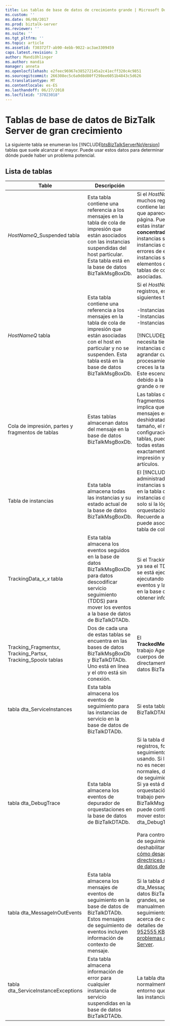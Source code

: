 ```yaml
---
title: Las tablas de base de datos de crecimiento grande | Microsoft Docs
ms.custom: ''
ms.date: 06/08/2017
ms.prod: biztalk-server
ms.reviewer: ''
ms.suite: ''
ms.tgt_pltfrm: ''
ms.topic: article
ms.assetid: f30372f7-ab90-4ebb-9022-ac3ae3309459
caps.latest.revision: 3
author: MandiOhlinger
ms.author: mandia
manager: anneta
ms.openlocfilehash: e2feec96967e385272145a2c41ecff320c4c9851
ms.sourcegitcommit: 266308ec5c6a9d8d80ff298ee6051b4843c5d626
ms.translationtype: MT
ms.contentlocale: es-ES
ms.lasthandoff: 06/27/2018
ms.locfileid: "37023018"
---
```

# <a name="large-growing-biztalk-server-database-tables"></a>Tablas de base de datos de BizTalk Server de gran crecimiento
La siguiente tabla se enumeran los [!INCLUDE[btsBizTalkServerNoVersion](../includes/btsbiztalkservernoversion-md.md)] tablas que suele alcanzar el mayor. Puede usar estos datos para determinar dónde puede haber un problema potencial.  

## <a name="tables-list"></a>Lista de tablas

|                               Table                                |                                                                                     Descripción                                                                                     |                                                                                                                                                                                                                                                                                                                                                                                  Comentarios                                                                                                                                                                                                                                                                                                                                                                                  |
|--------------------------------------------------------------------|-------------------------------------------------------------------------------------------------------------------------------------------------------------------------------------|----------------------------------------------------------------------------------------------------------------------------------------------------------------------------------------------------------------------------------------------------------------------------------------------------------------------------------------------------------------------------------------------------------------------------------------------------------------------------------------------------------------------------------------------------------------------------------------------------------------------------------------------------------------------------------------------------------------------------------------------------------------------------|
|                    *HostNameQ*_Suspended tabla                     | Esta tabla contiene una referencia a los mensajes en la tabla de cola de impresión que están asociados con las instancias suspendidas del host particular. Esta tabla está en la base de datos BizTalkMsgBoxDb. |                                                                                                                                                Si el *HostNameQ*_Suspended tablas tienen muchos registros, las tablas podrían que contiene las instancias suspendidas válidas que aparecen en la **concentrador de grupo** página. Puede finalizar estas instancias. Si estas instancias no aparecen en la **concentrador de grupo**, probablemente las instancias se almacenan en caché las instancias o ha dejado de informes de errores de enrutamiento. Al finalizar las instancias suspendidas, limpiar los elementos de esta tabla y sus filas en las tablas de cola de impresión y las instancias asociadas.                                                                                                                                                |
|                         *HostNameQ* tabla                          |  Esta tabla contiene una referencia a los mensajes en la tabla de cola de impresión que están asociadas con el host en particular y no se suspenden. Esta tabla está en la base de datos BizTalkMsgBoxDb.  |                                                                                                                  Si el *HostNameQ* tablas tienen muchos registros, es posible que existen los siguientes tipos de instancias:<br /><br /> -Instancias listos para ejecutarse<br />-Instancias activas<br />-Instancias deshidratadas<br /><br /> [!INCLUDE[btsBizTalkServerNoVersion](../includes/btsbiztalkservernoversion-md.md)] necesita tiempo para "detectar" y las instancias de procesos. Esta tabla se puede agrandar cuando la velocidad de procesamiento de entrada supera con creces la tasa saliente de procesamiento. Este escenario también puede producirse debido a la base de datos de BizTalkDTADb grande o retrasos de disco de SQL Server.                                                                                                                  |
|                 Cola de impresión, partes y fragmentos de tablas                 |                                                       Estas tablas almacenan datos del mensaje en la base de datos BizTalkMsgBoxDb.                                                       |                                                                                                                                                                                      Las tablas de cola de impresión, las partes y fragmentos de tener muchos registros implica que hay un gran número de mensajes están actualmente activas, deshidratadas o suspendidas. Según el tamaño, el número de partes y la configuración de la fragmentación en estas tablas, puede generar un único mensaje el todas estas tablas. Cada mensaje tiene exactamente una fila en la tabla de cola de impresión y al menos una fila en la tabla artículos.                                                                                                                                                                                      |
|                          Tabla de instancias                           |                                              Esta tabla almacena todas las instancias y su estado actual de la base de datos BizTalkMsgBoxDb.                                              |                                                                                                                                                                                         El [!INCLUDE[btsBizTalkServerNoVersion](../includes/btsbiztalkservernoversion-md.md)] administrador no debe permitir que las instancias suspendidas muchos permanezca en la tabla de instancias. Número de instancias deshidratada debe permanecer solo si la lógica de negocios requiere orquestaciones de larga ejecución. Recuerde a que esa instancia de un servicio puede asociarse con muchos mensajes en la tabla de cola de impresión.                                                                                                                                                                                          |
|                  TrackingData<em>_x_x</em> tabla                   |            Esta tabla almacena los eventos seguidos en la base de datos BizTalkMsgBoxDb para datos descodificar servicio seguimiento (TDDS) para mover los eventos a la base de datos de BizTalkDTADb.            |                                                                                                                                                                                                                                                             Si el TrackingData_*x_x* tablas son grandes, ya sea el TDDS no se está ejecutando o no se está ejecutando correctamente. Si se está ejecutando el TDDS, revise los registros de eventos y la tabla TDDS_FailedTrackingData en la base de datos BizTalkDTADb para obtener información de error.                                                                                                                                                                                                                                                             |
| Tracking_Fragments*x*, Tracking_Parts*x*, Tracking_Spool*x* tablas |                             Dos de cada una de estas tablas se encuentra en las bases de datos BizTalkMsgBoxDb y BizTalkDTADb. Uno está en línea y el otro está sin conexión.                              |                                                                                                                                                                                                                                                                                                           El **TrackedMessages_Copy_BizTalkMsgBoxDb** trabajo Agente SQL Server mueve los cuerpos de mensajes controlados directamente a estas tablas en la base de datos BizTalkDTADb.                                                                                                                                                                                                                                                                                                            |
|                     tabla dta_ServiceInstances                     |                                                Esta tabla almacena los eventos de seguimiento para las instancias de servicio en la base de datos de BizTalkDTADb.                                                 |                                                                                                                                                                                                                                                                                                                                                    Si esta tabla es grande, la base de datos BizTalkDTADb es probablemente grande.                                                                                                                                                                                                                                                                                                                                                    |
|                        tabla dta_DebugTrace                        |                                                  Esta tabla almacena los eventos de depurador de orquestaciones en la base de datos de BizTalkDTADb.                                                  | Si la tabla dta_DebugTrace tiene muchos registros, forma orquestación de seguimiento se está usando o se estaba usando. Si la depuración de orquestaciones no es necesaria para las operaciones normales, deshabilite la forma orquestación de seguimiento de todas las orquestaciones. Si ya está deshabilitada la forma orquestación de seguimiento y existe un trabajo pendiente en la base de datos BizTalkMsgBoxDb, la tabla dta_DebugTrace puede continuar aumentando porque sigue mover estos datos en la tabla dta_DebugTrace TDDS.<br /><br /> Para controlar el tamaño de la base de datos de seguimiento de BizTalkDTADb, puede deshabilitar el seguimiento global. Consulte [cómo desactivar el seguimiento Global](../core/how-to-turn-off-global-tracking.md) y [directrices de ajuste de tamaño de la base de datos de seguimiento](../core/tracking-database-sizing-guidelines.md). |
|                    tabla dta_MessageInOutEvents                    |                      Esta tabla almacena los mensajes de eventos de seguimiento en la base de datos de BizTalkDTADb. Estos mensajes de seguimiento de eventos incluyen información de contexto de mensaje.                       |                                                                                                                                                      Si la tabla dta_DebugTrace y la tabla dta_MessageInOutEvents en la base de datos BizTalkTrackingDb son demasiado grandes, se pueden truncar las tablas manualmente después de detener el host de seguimiento. Para obtener instrucciones acerca de cómo truncar las tablas, vea los detalles de la "tabla dta_DebugTrace" en [952555 KB: cómo mantener y solucionar problemas de las bases de datos de BizTalk Server](https://support.microsoft.com/help/952555/how-to-maintain-and-troubleshoot-biztalk-server-databases).                                                                                                                                                       |
|                tabla dta_ServiceInstanceExceptions                 |                                        Esta tabla almacena información de error para cualquier instancia de servicio suspendidas en la base de datos BizTalkDTADb.                                         |                                                                                                                                                                                                                                                                                                                         La tabla dta_ServiceInstanceExceptions normalmente pasa a ser grande en un entorno que se suspendió con regularidad las instancias.                                                                                                                                                                                                                                                                                                                          |

